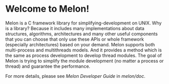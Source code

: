 Welcome to Melon!
===================


Melon is a C framework library for simplifying-development on UNIX. 
Why is a library? Because it includes many implementations about data structures, algorithms, architectures and many other useful components that you can choose that only use these APIs or whole framework (especially architectures) based on your demand.
Melon supports both multi-process and multithreads models. And it provides a method which is the same as process development to develop thread modules.
The goal of Melon is trying to simplify the module development (no matter a process or thread) and guarantee the performance.

For more details, please see *Melon Developer Guide* in *melon/doc*.
